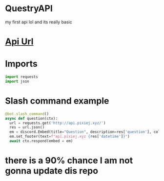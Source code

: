 # QuestryAPI
my first api lol and its really basic

# [Api Url](https://api.pixiej.xyz)

# Imports

```py
import requests
import json
```
# Slash command example

```py
@bot.slash_command()
async def question(ctx):
  url = requests.get('http://api.pixiej.xyz/')
  res = url.json()
  em = discord.Embed(title="Question", description=res['question'], color=discord.Color.blurple())
  em.set_footer(text=f"api.pixiej.xyz {res['datetime']}")
  await ctx.respond(embed = em)
```

# there is a 90% chance I am not gonna update dis repo
